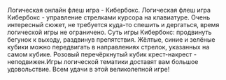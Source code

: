 Логическая онлайн флеш игра - Кибербокс. Логическая флеш игра Кибербокс - управление стрелками курсора на клавиатуре. Очень интересный сюжет, не требуется куда-то спешить и дергаться, время логической игры не ограничено.
Суть игры Кибербокс: продвинуть бегунок к выходу, раздвинув препятствия. Жёлтые, синие и зелёные кубики можно передвигать в направлениях стрелок, указанных на самом кубике. Розовый перечёркнутый кубик крест-накрест - неподвижен.Игры логической тематики доставят вам большое удовольствие. Всем удачи в этой великолепной игре!
